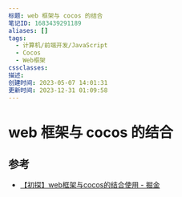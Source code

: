 ```yaml
---
标题: web 框架与 cocos 的结合
笔记ID: 1683439291189
aliases: []
tags:
  - 计算机/前端开发/JavaScript
  - Cocos
  - Web框架
cssclasses: 
描述: 
创建时间: 2023-05-07 14:01:31
更新时间: 2023-12-31 01:09:58
---
```


# web 框架与 cocos 的结合

## 参考

- [【初探】web框架与cocos的结合使用 - 掘金](https://juejin.cn/post/6949044814008549389)

